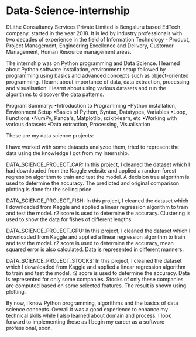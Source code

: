 # Data-Science-internship
DLithe Consultancy Services Private Limited is Bengaluru based EdTech company, started in the year 2018. It is led by industry professionals with two decades of experience in the field of Information Technology - Product, Project Management, Engineering Excellence and Delivery, Customer Management, Human Resource management areas.

The internship was on Python programming and Data Science. I learned about Python software installation, environment setup followed by programming using basics and advanced concepts such as object-oriented programming. I learnt about importance of data, data extraction, processing and visualisation. I learnt about using various datasets and run the algorithms to discover the data patterns.

Program Summary: •Introduction to Programming •Python installation, Environment Setup •Basics of Python, Syntax, Datatypes, Variables •Loop, Functions •NumPy, Panda's, Matplotlib, scikit-learn, etc •Working with various datasets •Data extraction, Processing, Visualisation

These are my data science projects:

I have worked with some datasets analyzed them, tried to represent the data using the knowledge I got from my internship.

DATA_SCIENCE_PROJECT_CAR: In this project, I cleaned the dataset which I had downloaded from the Kaggle website and applied a random forest regression algorithm to train and test the model. A decision tree algorithm is used to determine the accuracy. The predicted and original comparison plotting is done for the selling price.

DATA_SCIENCE_PROJECT_FISH: In this project, I cleaned the dataset which I downloaded from Kaggle and applied a linear regression algorithm to train and test the model. r2 score is used to determine the accuracy. Clustering is used to show the data for fishes of different lengths.

DATA_SCIENCE_PROJECT_GPU: In this project, I cleaned the dataset which I downloaded from Kaggle and applied a linear regression algorithm to train and test the model. r2 score is used to determine the accuracy, mean squared error is also calculated. Data is represented in different manners.

DATA_SCIENCE_PROJECT_STOCKS: In this project, I cleaned the dataset which I downloaded from Kaggle and applied a linear regression algorithm to train and test the model. r2 score is used to determine the accuracy. Data is represented for only some companies. Stocks of only these companies are computed based on some selected features. The result is shown using plotting.

By now, I know Python programming, algorithms and the basics of data science concepts. Overall it was a good experience to enhance my technical skills while I also learned about domain and process. I look forward to implementing these as I begin my career as a software professional, soon.
